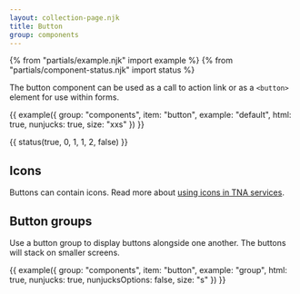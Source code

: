 ```yaml
---
layout: collection-page.njk
title: Button
group: components
---
```


{% from "partials/example.njk" import example %}
{% from "partials/component-status.njk" import status %}

The button component can be used as a call to action link or as a `<button>` element for use within forms.

{{ example({ group: "components", item: "button", example: "default", html: true, nunjucks: true, size: "xxs" }) }}

{{ status(true, 0, 1, 1, 2, false) }}

## Icons

Buttons can contain icons. Read more about [using icons in TNA services](/design-system/styles/icons/).

## Button groups

Use a button group to display buttons alongside one another. The buttons will stack on smaller screens.

{{ example({ group: "components", item: "button", example: "group", html: true, nunjucks: true, nunjucksOptions: false, size: "s" }) }}

